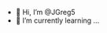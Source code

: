 - 👋 Hi, I’m @JGreg5
- 🌱 I’m currently learning ...

<!---
JGreg5/JGreg5 is a ✨ special ✨ repository because its `README.md` (this file) appears on your GitHub profile.
You can click the Preview link to take a look at your changes.
--->

